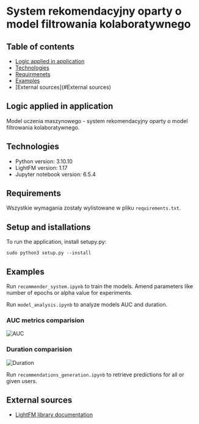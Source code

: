 # System rekomendacyjny oparty o model filtrowania kolaboratywnego

## Table of contents
* [Logic applied in application](#Logic-applied-in-application)
* [Technologies](#Technologies)
* [Requirmenets](#Requirements)
* [Examples](#Examples)
* [External sources](#External sources)

## Logic applied in application
Model uczenia maszynowego - system rekomendacyjny oparty o model filtrowania kolaboratywnego.

## Technologies

* Python version: 3.10.10
* LightFM version: 1.17
* Jupyter notebook version: 6.5.4

## Requirements

Wszystkie wymagania zostały wylistowane w pliku `requirements.txt`.

## Setup and istallations

To run the application, install setupy.py:

```
sudo python3 setup.py --install
```

## Examples
Run `recommender_system.ipynb` to train the models. Amend parameters like number of epochs or alpha value for experiments.

Run `model_analysis.ipynb` to analyze models AUC and duration.

### AUC metrics comparision

![AUC](../AUC.png)

### Duration comparision

![Duration](../duration.png)

Run `recommendations_generation.ipynb` to retrieve predictions for all or given users.

## External sources

* [LightFM library documentation](https://making.lyst.com/lightfm/docs/home.html)
